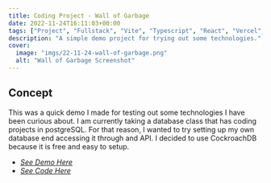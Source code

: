 ```yaml
---
title: Coding Project - Wall of Garbage
date: 2022-11-24T16:11:03+00:00
tags: ["Project", "Fullstack", "Vite", "Typescript", "React", "Vercel", "CockroachDB", "PostgreSQL"]
description: "A simple demo project for trying out some technologies."
cover:
  image: "imgs/22-11-24-wall-of-garbage.png"
  alt: "Wall of Garbage Screenshot"
---
```


## Concept

This was a quick demo I made for testing out some technologies I have been curious about. I am currently taking a database class that has coding projects in postgreSQL. For that reason, I wanted to try setting up my own database end accessing it through and API. I decided to use CockroachDB because it is free and easy to setup.

- *[See Demo Here](https://xxzbuckxx.github.io/Wall-of-Garbage/)*
- *[See Code Here](https://github.com/xxzbuckxx/Wall-of-Garbage)*
